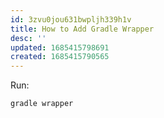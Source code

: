 ```yaml
---
id: 3zvu0jou631bwpljh339h1v
title: How to Add Gradle Wrapper
desc: ''
updated: 1685415798691
created: 1685415790565
---
```


Run: 

```shell
gradle wrapper
```